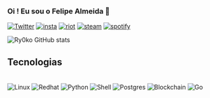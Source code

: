 ### Oi ! Eu sou o Felipe Almeida 🐺


[![Twitter](https://img.shields.io/badge/Twitter-1DA1F2?style=for-the-badge&logo=twitter&logoColor=white)](https://twitter.com/fealm3ida) [![insta](https://img.shields.io/badge/Instagram-E4405F?style=for-the-badge&logo=instagram&logoColor=white)](https://www.instagram.com/falmeida.sh/) [![riot](https://img.shields.io/badge/Riot_Games-D32936?style=for-the-badge&logo=riot-games&logoColor=white)](Ry0ko) [![steam](https://img.shields.io/badge/Steam-000000?style=for-the-badge&logo=steam&logoColor=white)](https://steamcommunity.com/profiles/76561198073291776/) [![spotify](https://img.shields.io/badge/Spotify-1ED760?&style=for-the-badge&logo=spotify&logoColor=white)](https://open.spotify.com/user/12148942982?si=b45e3e9d735f4851)

![Ry0ko GitHub stats](https://github-readme-stats.vercel.app/api?username=Ry0ko&show_icons=true&theme=radical)

## Tecnologias
<div style ="display: inline_block"><br/>
    <img align="center" alt="Linux" src="https://img.shields.io/badge/Linux-FCC624?style=for-the-badge&logo=linux&logoColor=black" />
    <img align="center" alt="Redhat" src="https://img.shields.io/badge/Red%20Hat-EE0000?style=for-the-badge&logo=redhat&logoColor=white" />
     <img align="center" alt="Python" src="https://img.shields.io/badge/Python-14354C?style=for-the-badge&logo=python&logoColor=white" />
     <img align="center" alt="Shell" src="https://img.shields.io/badge/Shell_Script-121011?style=for-the-badge&logo=gnu-bash&logoColor=white" />
     <img align="center" alt="Postgres" src="https://img.shields.io/badge/PostgreSQL-316192?style=for-the-badge&logo=postgresql&logoColor=white" /> 
     <img align="center" alt="Blockchain" src="https://img.shields.io/badge/hyperledger-2F3134?style=for-the-badge&logo=hyperledger&logoColor=white" />
     <img align="center" alt="Go" src="https://img.shields.io/badge/Go-00ADD8?style=for-the-badge&logo=go&logoColor=white" />
     
     
</div>    
